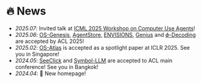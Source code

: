 # 🔥 News
- *2025.07*: Invited talk at [ICML 2025 Workshop on Computer Use Agents](https://www.icml-computeruseagents.com/)!
- *2025.06*: [OS-Genesis](https://qiushisun.github.io/OS-Genesis-Home/), [AgentStore](https://arxiv.org/abs/2410.18603), [ENVISIONS](https://arxiv.org/abs/2406.11736), [Genius](https://arxiv.org/abs/2504.08672) and [$\phi$-Decoding](https://arxiv.org/abs/2503.13288) are accepted by ACL 2025! 
- *2025.02*: [OS-Atlas](https://osatlas.github.io/) is accepted as a spotlight paper at ICLR 2025. See you in Singapore! 
- *2024.05*: [SeeClick](https://arxiv.org/abs/2311.09278) and [Symbol-LLM](https://arxiv.org/abs/2311.09278) are accepted to ACL main conference! See you in Bangkok! 
- *2024.04*: 🎉 New homepage!
